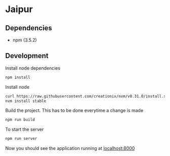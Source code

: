 # Jaipur

## Dependencies

- npm (3.5.2)

## Development

Install node dependencies

```sh
npm install
```

Install node

```sh
curl https://raw.githubusercontent.com/creationix/nvm/v0.31.0/install.sh | bash
nvm install stable
```

Build the project.
This has to be done everytime a change is made

```sh
npm run build
```

To start the server

```sh
npm run server
```

Now you should see the application running at [localhost:8000](localhost:8000)
